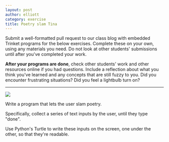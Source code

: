 ```yaml
---
layout: post
author: elliott
category: exercise
title: Poetry slam Tina
---
```


Submit a well-formatted pull request to our class blog with embedded Trinket programs for the below exercises.
Complete these on your own, using any materials you need. Do not
look at other students' submissions until after you've completed your work.  

**After your programs are done**, check other students' work and other resources online if you had questions.
Include a reflection about what you think you've learned and any concepts that are still fuzzy to you.
Did you encounter frustrating situations? Did you feel a lightbulb turn on?

___

![](https://fuller.pcssd.org/publicfiles/4/files/2014/09/keep-calm-and-slam-poetry.png)

Write a program that lets the user slam poetry.

Specifically, collect a series of text inputs by the user, until they type "done".

Use Python's Turtle to write these inputs on the screen, one under the other,
so that they're readable.